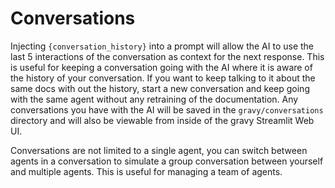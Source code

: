 # Conversations

Injecting `{conversation_history}` into a prompt will allow the AI to use the last 5 interactions of the conversation as context for the next response.  This is useful for keeping a conversation going with the AI where it is aware of the history of your conversation.  If you want to keep talking to it about the same docs with out the history, start a new conversation and keep going with the same agent without any retraining of the documentation. Any conversations you have with the AI will be saved in the `gravy/conversations` directory and will also be viewable from inside of the gravy Streamlit Web UI.

Conversations are not limited to a single agent, you can switch between agents in a conversation to simulate a group conversation between yourself and multiple agents. This is useful for managing a team of agents.
